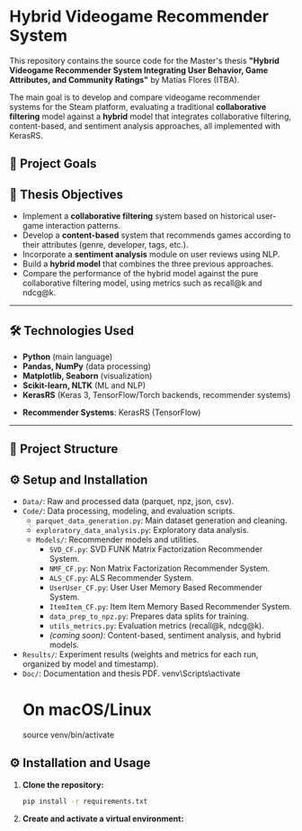# Hybrid Videogame Recommender System

This repository contains the source code for the Master's thesis **"Hybrid Videogame Recommender System Integrating User Behavior, Game Attributes, and Community Ratings"** by Matías Flores (ITBA).

The main goal is to develop and compare videogame recommender systems for the Steam platform, evaluating a traditional **collaborative filtering** model against a **hybrid** model that integrates collaborative filtering, content-based, and sentiment analysis approaches, all implemented with KerasRS.

## 🚀 Project Goals

## 🎯 Thesis Objectives

- Implement a **collaborative filtering** system based on historical user-game interaction patterns.
- Develop a **content-based** system that recommends games according to their attributes (genre, developer, tags, etc.).
- Incorporate a **sentiment analysis** module on user reviews using NLP.
- Build a **hybrid model** that combines the three previous approaches.
- Compare the performance of the hybrid model against the pure collaborative filtering model, using metrics such as recall@k and ndcg@k.

---

## 🛠️ Technologies Used

- **Python** (main language)
- **Pandas, NumPy** (data processing)
- **Matplotlib, Seaborn** (visualization)
- **Scikit-learn, NLTK** (ML and NLP)
- **KerasRS** (Keras 3, TensorFlow/Torch backends, recommender systems)
* **Recommender Systems**: KerasRS (TensorFlow)

---
## 📁 Project Structure
## ⚙️ Setup and Installation
- `Data/`: Raw and processed data (parquet, npz, json, csv).
- `Code/`: Data processing, modeling, and evaluation scripts.
  - `parquet_data_generation.py`: Main dataset generation and cleaning.
  - `exploratory_data_analysis.py`: Exploratory data analysis.
  - `Models/`: Recommender models and utilities.
    - `SVD_CF.py`: SVD FUNK Matrix Factorization Recommender System.
    - `NMF_CF.py`: Non Matrix Factorization Recommender System.
    - `ALS_CF.py`: ALS Recommender System.
    - `UserUser_CF.py`: User User Memory Based Recommender System.
    - `ItemItem_CF.py`: Item Item Memory Based Recommender System.        
    - `data_prep_to_npz.py`: Prepares data splits for training.
    - `utils_metrics.py`: Evaluation metrics (recall@k, ndcg@k).
    - *(coming soon)*: Content-based, sentiment analysis, and hybrid models.
- `Results/`: Experiment results (weights and metrics for each run, organized by model and timestamp).
- `Doc/`: Documentation and thesis PDF.
    venv\Scripts\activate
    # On macOS/Linux
    source venv/bin/activate

## ⚙️ Installation and Usage

1. **Clone the repository:**
    ```sh
    pip install -r requirements.txt
    ```

2. **Create and activate a virtual environment:**
